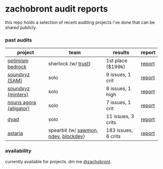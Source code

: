 # zachobront audit reports

this repo holds a selection of recent auditing projects i've done that can be shared publicly.

### past audits

| project | team | results | report |
| ---- | ---- | ----------- | ---------|
| [optimism bedrock](https://community.optimism.io/docs/developers/bedrock/explainer/) | sherlock (w/ [trust](https://twitter.com/trust__90)) | 1st place ($199k) | [report](https://github.com/sherlock-audit/2023-01-optimism-judging) |
| [soundxyz (SAM)](https://sound.xyz/) | solo | 9 issues, 1 crit | [report](reports/sound.md) |
| [soundxyz (minters)](https://sound.xyz/) | solo | 8 issues, 1 high | [report](reports/sound.md) |
| [nouns agora (alligator)](https://github.com/voteagora/liquid-delegator/) | solo | 7 issues, 1 crit | [report](reports/alligator.md) |
| [dyad](https://members.delphidigital.io/reports/exploring-dyad-a-new-approach-to-decentralized-stablecoins/#sneak-peek) | solo | 11 issues, 3 crits | [report](reports/dyad.pdf) |
| [astaria](https://astaria.xyz/) | spearbit (w/ [sawmon](https://twitter.com/sw0nt), [ndev](https://twitter.com/noahmarconi), [blockdev](https://twitter.com/blockdeveth)) | 183 issues, 6 crits | [report](reports/astaria.pdf) |


### availability

currently available for projects. dm me [@zachobront](http://twitter.com/zachobront).

